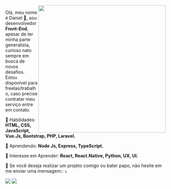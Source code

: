 
<img src="https://raw.githubusercontent.com/MicaelliMedeiros/micaellimedeiros/master/image/computer-illustration.png" min-width="400px" max-width="400px" width="400px" align="right">

<p align="left"> 
  Olá, meu nome é Daniel 🌱, sou desenvolvedor <strong>Front-End</strong>, apesar de ter minha parte generalista, curioso nato sempre em busca de novos desafios. Estou disponível para freelas/trabalho, caso precise contratar meu serviço entre em contato.
</p>

<p align="left">
  💬 Habilidades: <strong>HTML, CSS, JavaScript, Vue.Js, Bootstrap, PHP, Laravel.</strong>
</p>

<p align="left">
  💬 Aprendendo: <strong>Node Js, Express, TypeScript.</strong>
</p>

<p align="left">
  💬 Interesse em Aprender: <strong>React, React.Native, Python, UX, UI.</strong>
</p>

<p align="left">
  💌 Se você deseja realizar um projeto comigo ou bater papo, não hesite em me enviar uma mensagem:: ⤵️
</p>

<p align="left">
  <a href="https://www.instagram.com/lost_dsf/" alt="Instagram">
  <img src="https://img.shields.io/badge/-Instagram-DF0174?style=for-the-badge&logo=instagram&logoColor=white&link=https://www.instagram.com/lost_dsf/"/></a>
  
  <a href="https://www.linkedin.com/in/daniel-soaress" alt="Linkedin">
  <img src="https://img.shields.io/badge/-Linkedin-0e76a8?style=for-the-badge&logo=Linkedin&logoColor=white&link=https://www.linkedin.com/in/daniel-soaress/"/></a>

</p>  

<!--
**DanielSoaress/DanielSoaress** is a ✨ _special_ ✨ repository because its `README.md` (this file) appears on your GitHub profile.

Here are some ideas to get you started:

- 🔭 I’m currently working on ...
- 🌱 I’m currently learning ...
- 👯 I’m looking to collaborate on ...
- 🤔 I’m looking for help with ...
- 💬 Ask me about ...
- 📫 How to reach me: ...
- 😄 Pronouns: ...
- ⚡ Fun fact: ...
-->
